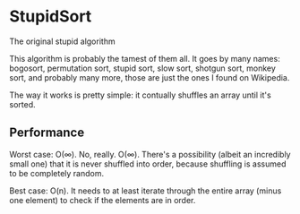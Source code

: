 # StupidSort
The original stupid algorithm

This algorithm is probably the tamest of them all. It goes by many names: bogosort, permutation sort, stupid sort, slow sort, shotgun sort, monkey sort, and probably many more, those are just the ones I found on Wikipedia.

The way it works is pretty simple: it contually shuffles an array until it's sorted.

## Performance
Worst case: O(&infin;). No, really. O(&infin;). There's a possibility (albeit an incredibly small one) that it is never shuffled into order, because shuffling is assumed to be completely random.

Best case: O(n). It needs to at least iterate through the entire array (minus one element) to check if the elements are in order.
